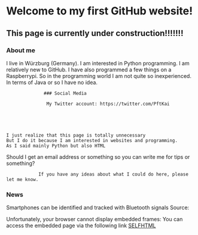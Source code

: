 

# Welcome to my first GitHub website!
## This page is currently under construction!!!!!!!


                      
### About me
I live in Würzburg (Germany). 
I am interested in Python programming. 
I am relatively new to GitHub.
I have also programmed a few things on a Raspberrypi. 
So in the programming world I am not quite so inexperienced. 
In terms of Java or so I have no idea. 




                  ### Social Media                              

                   My Twitter account: https://twitter.com/PftKai





    I just realize that this page is totally unnecessary
    But I do it because I am interested in websites and programming.
    As I said mainly Python but also HTML 


Should I get an email address or something so you can write me for tips or something? 



                If you have any ideas about what I could do here, please let me know. 



### News     
Smartphones can be identified and tracked with Bluetooth signals 
Source:


  <p> 
  Unfortunately, your browser cannot display embedded frames: You can access the embedded page via the following link
<a href="https://www.heise.de/news/Smartphones-koennen-mit-Bluetooth-Signalen-identifiziert-und-verfolgt-werden-7139849.html">SELFHTML</a>
</p>







